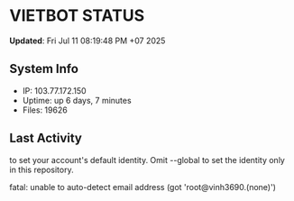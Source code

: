 # VIETBOT STATUS
**Updated**: Fri Jul 11 08:19:48 PM +07 2025

## System Info
- IP: 103.77.172.150
- Uptime: up 6 days, 7 minutes
- Files: 19626

## Last Activity

to set your account's default identity.
Omit --global to set the identity only in this repository.

fatal: unable to auto-detect email address (got 'root@vinh3690.(none)')

